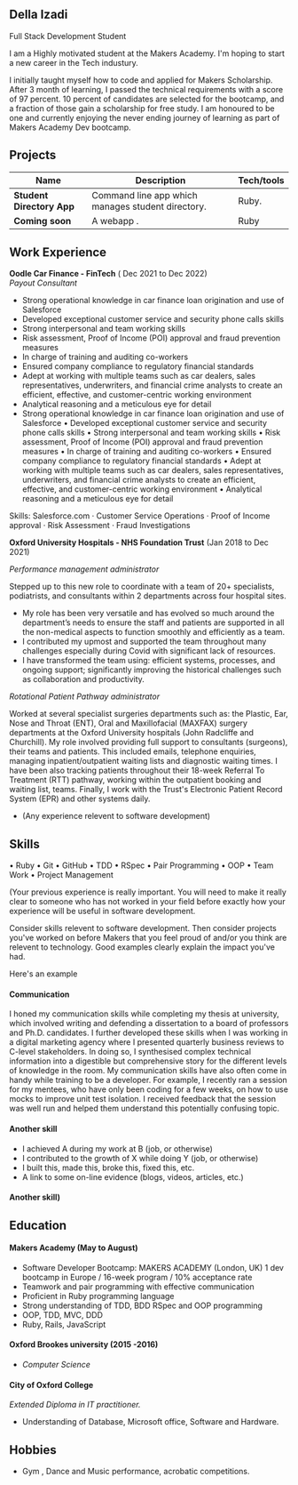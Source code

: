 ## Della Izadi
Full Stack Development Student

I am a Highly motivated student at the Makers Academy. I'm hoping to start a new career in the Tech industury. 

I initially taught myself how to code and applied for Makers Scholarship. After 3 month of learning, I passed the technical requirements with a score of 97 percent. 10 percent of candidates are selected for the bootcamp, and a fraction of those gain a scholarship for free study.
I am honoured to be one and currently enjoying the never ending journey of learning as part of Makers Academy Dev bootcamp.



## Projects

| Name                         | Description       | Tech/tools        |
| ---------------------------- | ----------------- | ----------------- |
| **Student Directory App**            | Command line app which manages student directory. | Ruby. |
| **Coming soon** | A webapp . | Ruby              |

## Work Experience

**Oodle Car Finance - FinTech** ( Dec 2021 to Dec 2022)  
_Payout Consultant_

- Strong operational knowledge in car finance loan origination and use of Salesforce
- Developed exceptional customer service and security phone calls skills
- Strong interpersonal and team working skills
- Risk assessment, Proof of Income (POI) approval and fraud prevention measures 
- In charge of training and auditing co-workers
- Ensured company compliance to regulatory financial standards
- Adept at working with multiple teams such as car dealers, sales representatives, underwriters, and financial crime analysts to create an efficient, effective, and customer-centric working environment
- Analytical reasoning and a meticulous eye for detail
- Strong operational knowledge in car finance loan origination and use of Salesforce • Developed exceptional customer service and security phone calls skills • Strong interpersonal and team working skills • Risk assessment, Proof of Income (POI) approval and fraud prevention measures • In charge of training and auditing co-workers • Ensured company compliance to regulatory financial standards • Adept at working with multiple teams such as car dealers, sales representatives, underwriters, and financial crime analysts to create an efficient, effective, and customer-centric working environment • Analytical reasoning and a meticulous eye for detail

Skills: Salesforce.com · Customer Service Operations · Proof of Income approval · Risk Assessment · Fraud Investigations

**Oxford University Hospitals - NHS Foundation Trust** (Jan 2018 to Dec 2021) 

_Performance management administrator_

Stepped up to this new role to coordinate with a team of 20+ specialists, podiatrists, and consultants within 2 departments across four hospital sites.
- My role has been very versatile and has evolved so much around the department’s needs to ensure the staff and patients are supported in all the non-medical aspects to function smoothly and efficiently as a team. 
- I contributed my upmost and supported the team throughout many challenges especially during Covid with significant lack of resources. 
- I have transformed the team using: efficient systems, processes, and ongoing support; significantly improving the historical challenges such as collaboration and productivity.

_Rotational Patient Pathway administrator_

Worked at several specialist surgeries departments such as: the Plastic, Ear, Nose and Throat (ENT), Oral and Maxillofacial (MAXFAX) surgery departments at the Oxford University hospitals (John Radcliffe and Churchill). 
My role involved providing full support to consultants (surgeons), their teams and patients. This included emails, telephone enquiries, managing inpatient/outpatient waiting lists and diagnostic waiting times. I have been also tracking patients throughout their 18-week Referral To Treatment (RTT) pathway, working within the outpatient booking and waiting list, teams. 
Finally, I work with the Trust's Electronic Patient Record System (EPR) and other systems daily.

- (Any experience relevent to software development)

## Skills

• Ruby • Git • GitHub • TDD • RSpec • Pair Programming • OOP • Team Work • Project Management

(Your previous experience is really important. You will need to make it really clear to someone who has not worked in your field before exactly how your experience will be useful in software development.

Consider skills relevent to software development. Then consider projects you've worked on before Makers that you feel proud of and/or you think are relevent to technology. Good examples clearly explain the impact you've had. 


Here's an example

#### Communication
I honed my communication skills while completing my thesis at university, which involved writing and defending a dissertation to a board of professors and Ph.D. candidates. I further developed these skills when I was working in a digital marketing agency where I presented quarterly business reviews to C-level stakeholders. In doing so, I synthesised complex technical information into a digestible but comprehensive story for the different levels of knowledge in the room. My communication skills have also often come in handy while training to be a developer. For example, I recently ran a session for my mentees, who have only been coding for a few weeks, on how to use mocks to improve unit test isolation. I received feedback that the session was well run and helped them understand this potentially confusing topic.

#### Another skill

- I achieved A during my work at B (job, or otherwise)
- I contributed to the growth of X while doing Y (job, or otherwise)
- I built this, made this, broke this, fixed this, etc.
- A link to some on-line evidence (blogs, videos, articles, etc.)

#### Another skill)


## Education

#### Makers Academy (May to August)

- Software Developer Bootcamp: MAKERS ACADEMY (London, UK) 1 dev bootcamp in Europe / 16-week program / 10% acceptance rate
- Teamwork and pair programming with effective communication
- Proficient in Ruby programming language
- Strong understanding of TDD, BDD RSpec and OOP programming
- OOP, TDD, MVC, DDD
- Ruby, Rails, JavaScript

#### Oxford Brookes university (2015 -2016)

- _Computer Science_

#### City of Oxford College

_Extended Diploma in IT practitioner._

- Understanding of Database, Microsoft office, Software and Hardware.

## Hobbies

- Gym , Dance and Music performance, acrobatic competitions.
